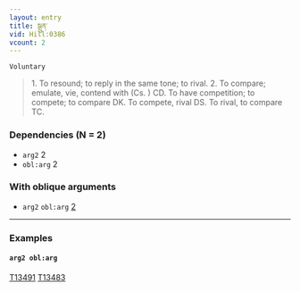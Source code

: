 ```yaml
---
layout: entry
title: སྒྲུན་
vid: Hill:0386
vcount: 2
---
```

`Voluntary` 
> 1\.
 To resound; to reply in the same tone; to rival\.
 2\.
 To compare; emulate, vie, contend with (Cs\.
) CD\.
 To have competition; to compete; to compare DK\.
 To compete, rival DS\.
 To rival, to compare TC\.

### Dependencies (N = 2)
* `arg2` 2
* `obl:arg` 2


### With oblique arguments
* `arg2` `obl:arg` [2](#arg2-oblarg)

---

### Examples




#### <a name='arg2-oblarg'>`arg2 obl:arg`</a>

<a target='blank' href='http://tibetanverbs.soas.ac.uk/~badw/#/mdzangs_blun/144b?focus=T13491'>T13491</a> <a target='blank' href='http://tibetanverbs.soas.ac.uk/~badw/#/mdzangs_blun/144b?focus=T13483'>T13483</a>
